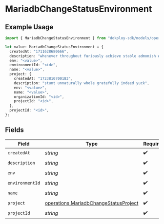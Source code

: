 # MariadbChangeStatusEnvironment

## Example Usage

```typescript
import { MariadbChangeStatusEnvironment } from "dokploy-sdk/models/operations";

let value: MariadbChangeStatusEnvironment = {
  createdAt: "1711628680666",
  description: "whenever throughout furiously achieve stable admonish what",
  env: "<value>",
  environmentId: "<id>",
  name: "<value>",
  project: {
    createdAt: "1723810700183",
    description: "stunt unnaturally whole gratefully indeed yuck",
    env: "<value>",
    name: "<value>",
    organizationId: "<id>",
    projectId: "<id>",
  },
  projectId: "<id>",
};
```

## Fields

| Field                                                                                          | Type                                                                                           | Required                                                                                       | Description                                                                                    |
| ---------------------------------------------------------------------------------------------- | ---------------------------------------------------------------------------------------------- | ---------------------------------------------------------------------------------------------- | ---------------------------------------------------------------------------------------------- |
| `createdAt`                                                                                    | *string*                                                                                       | :heavy_check_mark:                                                                             | N/A                                                                                            |
| `description`                                                                                  | *string*                                                                                       | :heavy_check_mark:                                                                             | N/A                                                                                            |
| `env`                                                                                          | *string*                                                                                       | :heavy_check_mark:                                                                             | N/A                                                                                            |
| `environmentId`                                                                                | *string*                                                                                       | :heavy_check_mark:                                                                             | N/A                                                                                            |
| `name`                                                                                         | *string*                                                                                       | :heavy_check_mark:                                                                             | N/A                                                                                            |
| `project`                                                                                      | [operations.MariadbChangeStatusProject](../../models/operations/mariadbchangestatusproject.md) | :heavy_check_mark:                                                                             | N/A                                                                                            |
| `projectId`                                                                                    | *string*                                                                                       | :heavy_check_mark:                                                                             | N/A                                                                                            |